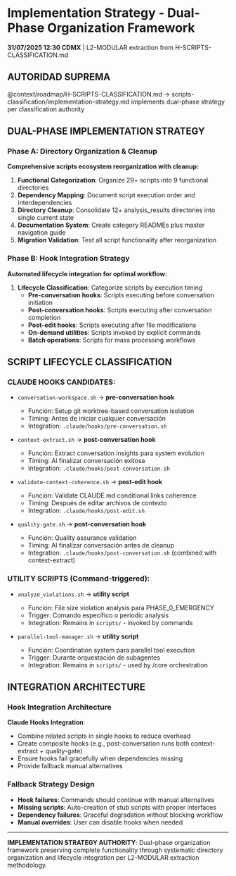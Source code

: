 # Implementation Strategy - Dual-Phase Organization Framework

**31/07/2025 12:30 CDMX** | L2-MODULAR extraction from H-SCRIPTS-CLASSIFICATION.md

## AUTORIDAD SUPREMA
@context/roadmap/H-SCRIPTS-CLASSIFICATION.md → scripts-classification/implementation-strategy.md implements dual-phase strategy per classification authority

## DUAL-PHASE IMPLEMENTATION STRATEGY

### **Phase A: Directory Organization & Cleanup**
**Comprehensive scripts ecosystem reorganization with cleanup:**

1. **Functional Categorization**: Organize 29+ scripts into 9 functional directories
2. **Dependency Mapping**: Document script execution order and interdependencies  
3. **Directory Cleanup**: Consolidate 12+ analysis_results directories into single current state
4. **Documentation System**: Create category READMEs plus master navigation guide
5. **Migration Validation**: Test all script functionality after reorganization

### **Phase B: Hook Integration Strategy** 
**Automated lifecycle integration for optimal workflow:**

1. **Lifecycle Classification**: Categorize scripts by execution timing
   - **Pre-conversation hooks**: Scripts executing before conversation initiation
   - **Post-conversation hooks**: Scripts executing after conversation completion  
   - **Post-edit hooks**: Scripts executing after file modifications
   - **On-demand utilities**: Scripts invoked by explicit commands
   - **Batch operations**: Scripts for mass processing workflows

## SCRIPT LIFECYCLE CLASSIFICATION

### **CLAUDE HOOKS CANDIDATES**:
- `conversation-workspace.sh` → **pre-conversation hook**
  - Función: Setup git worktree-based conversation isolation
  - Timing: Antes de iniciar cualquier conversación
  - Integration: `.claude/hooks/pre-conversation.sh`

- `context-extract.sh` → **post-conversation hook**
  - Función: Extract conversation insights para system evolution
  - Timing: Al finalizar conversación exitosa
  - Integration: `.claude/hooks/post-conversation.sh`

- `validate-context-coherence.sh` → **post-edit hook**
  - Función: Validate CLAUDE.md conditional links coherence
  - Timing: Después de editar archivos de contexto
  - Integration: `.claude/hooks/post-edit.sh`

- `quality-gate.sh` → **post-conversation hook**
  - Función: Quality assurance validation
  - Timing: Al finalizar conversación antes de cleanup
  - Integration: `.claude/hooks/post-conversation.sh` (combined with context-extract)

### **UTILITY SCRIPTS (Command-triggered)**:
- `analyze_violations.sh` → **utility script**
  - Función: File size violation analysis para PHASE_0_EMERGENCY
  - Trigger: Comando específico o periodic analysis
  - Integration: Remains in `scripts/` - invoked by commands

- `parallel-tool-manager.sh` → **utility script**
  - Función: Coordination system para parallel tool execution
  - Trigger: Durante orquestación de subagentes
  - Integration: Remains in `scripts/` - used by /core orchestration

## INTEGRATION ARCHITECTURE

### **Hook Integration Architecture**
**Claude Hooks Integration**:
- Combine related scripts in single hooks to reduce overhead
- Create composite hooks (e.g., post-conversation runs both context-extract + quality-gate)
- Ensure hooks fail gracefully when dependencies missing
- Provide fallback manual alternatives

### **Fallback Strategy Design**
- **Hook failures**: Commands should continue with manual alternatives
- **Missing scripts**: Auto-creation of stub scripts with proper interfaces
- **Dependency failures**: Graceful degradation without blocking workflow
- **Manual overrides**: User can disable hooks when needed

---

**IMPLEMENTATION STRATEGY AUTHORITY**: Dual-phase organization framework preserving complete functionality through systematic directory organization and lifecycle integration per L2-MODULAR extraction methodology.